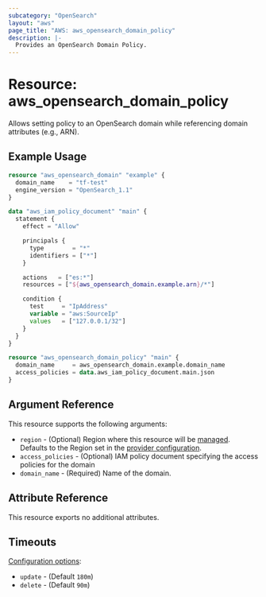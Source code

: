 ```yaml
---
subcategory: "OpenSearch"
layout: "aws"
page_title: "AWS: aws_opensearch_domain_policy"
description: |-
  Provides an OpenSearch Domain Policy.
---
```


# Resource: aws_opensearch_domain_policy

Allows setting policy to an OpenSearch domain while referencing domain attributes (e.g., ARN).

## Example Usage

```terraform
resource "aws_opensearch_domain" "example" {
  domain_name    = "tf-test"
  engine_version = "OpenSearch_1.1"
}

data "aws_iam_policy_document" "main" {
  statement {
    effect = "Allow"

    principals {
      type        = "*"
      identifiers = ["*"]
    }

    actions   = ["es:*"]
    resources = ["${aws_opensearch_domain.example.arn}/*"]

    condition {
      test     = "IpAddress"
      variable = "aws:SourceIp"
      values   = ["127.0.0.1/32"]
    }
  }
}

resource "aws_opensearch_domain_policy" "main" {
  domain_name     = aws_opensearch_domain.example.domain_name
  access_policies = data.aws_iam_policy_document.main.json
}
```

## Argument Reference

This resource supports the following arguments:

* `region` - (Optional) Region where this resource will be [managed](https://docs.aws.amazon.com/general/latest/gr/rande.html#regional-endpoints). Defaults to the Region set in the [provider configuration](https://registry.terraform.io/providers/hashicorp/aws/latest/docs#aws-configuration-reference).
* `access_policies` - (Optional) IAM policy document specifying the access policies for the domain
* `domain_name` - (Required) Name of the domain.

## Attribute Reference

This resource exports no additional attributes.

## Timeouts

[Configuration options](https://developer.hashicorp.com/terraform/language/resources/syntax#operation-timeouts):

* `update` - (Default `180m`)
* `delete` - (Default `90m`)
